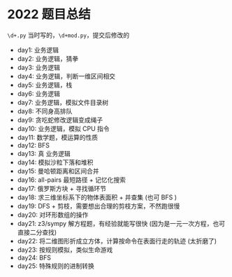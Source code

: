 # 2022 题目总结

`\d+.py` 当时写的，`\d+mod.py`，提交后修改的

- day1: 业务逻辑
- day2: 业务逻辑，猜拳
- day3: 业务逻辑
- day4: 业务逻辑，判断一维区间相交
- day5: 业务逻辑，栈
- day6: 业务逻辑
- day7: 业务逻辑，模拟文件目录树
- day8: 不同身高排队
- day9: 贪吃蛇修改逻辑变成绳子
- day10: 业务逻辑，模拟 CPU 指令
- day11: 数学题，模运算的性质
- day12: BFS
- day13: 真 业务逻辑
- day14: 模拟沙粒下落和堆积
- day15: 曼哈顿距离和区间合并
- day16: all-pairs 最短路径 + 记忆化搜索
- day17: 俄罗斯方块 + 寻找循环节
- day18: 求三维坐标系下的物体表面积 + 并查集 (也可 BFS )
- day19: DFS + 剪枝，需要想出合理的剪枝方案，不然跑很慢
- day20: 对环形数组的操作
- day21: z3/sympy 解方程题，有经验就能写很快 (因为是一元一次方程，也可直接二分查找)
- day22: 将二维图形折成立方体，计算按命令在表面行走的轨迹 (太折磨了)
- day23: 按规则模拟，类似生命游戏
- day24: BFS
- day25: 特殊规则的进制转换
